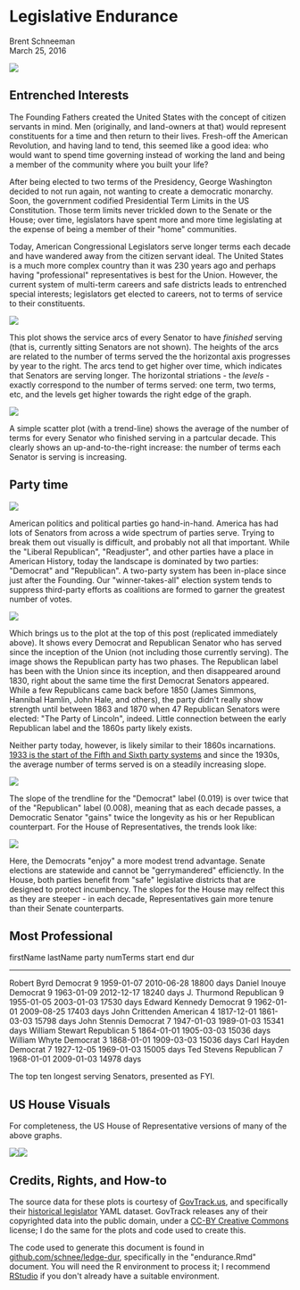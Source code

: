 # Legislative Endurance
Brent Schneeman  
March 25, 2016  


![](endurance_files/figure-html/Senate-1.png)

## Entrenched Interests

The Founding Fathers created the United States with the concept of citizen servants in mind. Men (originally, and land-owners at that) would represent constituents for a time and then return to their lives. Fresh-off the American Revolution, and having land to tend, this seemed like a good idea: who would want to spend time governing instead of working the land and being a member of the community where you built your life?

After being elected to two terms of the Presidency, George Washington decided to not run again, not wanting to create a democratic monarchy. Soon, the  government codified Presidential Term Limits in the US Constitution. Those term limits never trickled down to the Senate or the House; over time, legislators have spent more and more time legislating at the expense of being a member of their "home" communities.

Today, American Congressional Legislators serve longer terms each decade and have wandered away from the citizen servant ideal. The United States is a much more complex country than it was 230 years ago and perhaps having "professional" representatives is best for the Union. However, the current system of multi-term careers and safe districts leads to entrenched special interests; legislators get elected to careers, not to terms of service to their constituents.

![](endurance_files/figure-html/unnamed-chunk-1-1.png)

This plot shows the service arcs of every Senator to have *finished* serving (that is, currently sitting Senators are not shown). The heights of the arcs are related to the number of terms served the the horizontal axis progresses by year to the right. The arcs tend to get higher over time, which indicates that Senators are serving longer. The horizontal striations - the *levels* - exactly correspond to the number of terms served: one term, two terms, etc, and the levels get higher towards the right edge of the graph.

![](endurance_files/figure-html/unnamed-chunk-2-1.png)

A simple scatter plot (with a trend-line) shows the average of the number of terms for every Senator who finished serving in a partcular decade. This clearly shows an up-and-to-the-right increase: the number of terms each Senator is serving is increasing.

## Party time

![](endurance_files/figure-html/unnamed-chunk-3-1.png)

American politics and political parties go hand-in-hand. America has had lots of Senators from across a wide spectrum of parties serve. Trying to break them out visually is difficult, and probably not all that important. While the "Liberal Republican", "Readjuster", and other parties have a place in American History, today the landscape is dominated by two parties: "Democrat" and "Republican". A two-party system has been in-place since just after the Founding. Our "winner-takes-all" election system tends to suppress third-party efforts as coalitions are formed to garner the greatest number of votes.

![](endurance_files/figure-html/unnamed-chunk-4-1.png)

Which brings us to the plot at the top of this post (replicated immediately above). It shows every Democrat and Republican Senator who has served since the inception of the Union (not including those currently serving). The image shows the Republican party has two phases. The Republican label has been with the Union since its inception, and then disappeared around 1830, right about the same time the first Democrat Senators appeared. While a few Republicans came back before 1850 (James Simmons, Hannibal Hamlin, John Hale, and others), the party didn't really show strength until between 1863 and 1870 when 47 Republican Senators were elected: "The Party of Lincoln", indeed. Little connection between the early Republican label and the 1860s party likely exists.

Neither party today, however, is likely similar to their 1860s incarnations. [1933 is the start of the Fifth and Sixth party systems](https://en.wikipedia.org/wiki/Political_parties_in_the_United_States#Fifth_and_Sixth_Party_Systems:_1933-present) and since the 1930s, the average number of terms served is on a steadily increasing slope.

![](endurance_files/figure-html/unnamed-chunk-5-1.png)

The slope of the trendline for the "Democrat" label (0.019) is over twice that of the "Republican" label (0.008), meaning that as each decade passes, a Democratic Senator "gains" twice the longevity as his or her Republican counterpart. For the House of Representatives, the trends look like:

![](endurance_files/figure-html/unnamed-chunk-6-1.png)

Here, the Democrats "enjoy" a more modest trend advantage. Senate elections are statewide and cannot be "gerrymandered" efficienctly. In the House, both parties benefit from "safe" legislative districts that are designed to protect incumbency. The slopes for the House may relfect this as they are steeper - in each decade, Representatives gain more tenure than their Senate counterparts.

## Most Professional


firstName   lastName     party         numTerms  start        end          dur        
----------  -----------  -----------  ---------  -----------  -----------  -----------
Robert      Byrd         Democrat             9  1959-01-07   2010-06-28   18800 days 
Daniel      Inouye       Democrat             9  1963-01-09   2012-12-17   18240 days 
J.          Thurmond     Republican           9  1955-01-05   2003-01-03   17530 days 
Edward      Kennedy      Democrat             9  1962-01-01   2009-08-25   17403 days 
John        Crittenden   American             4  1817-12-01   1861-03-03   15798 days 
John        Stennis      Democrat             7  1947-01-03   1989-01-03   15341 days 
William     Stewart      Republican           5  1864-01-01   1905-03-03   15036 days 
William     Whyte        Democrat             3  1868-01-01   1909-03-03   15036 days 
Carl        Hayden       Democrat             7  1927-12-05   1969-01-03   15005 days 
Ted         Stevens      Republican           7  1968-01-01   2009-01-03   14978 days 

The top ten longest serving Senators, presented as FYI.

## US House Visuals

For completeness, the US House of Representative versions of many of the above graphs.

![](endurance_files/figure-html/unnamed-chunk-8-1.png)![](endurance_files/figure-html/unnamed-chunk-8-2.png)

## Credits, Rights, and How-to

The source data for these plots is courtesy of [GovTrack.us](https://www.govtrack.us/), and specifically their [historical legislator](https://github.com/govtrack/congress-legislators) YAML dataset. GovTrack releases any of their copyrighted data into the public domain, under a [CC-BY Creative Commons](https://creativecommons.org/licenses/by/3.0/us/) license; I do the same for the plots and code used to create this.

The code used to generate this document is found in [github.com/schnee/ledge-dur](https://github.com/schnee/ledge-dur), specifically in the "endurance.Rmd" document. You will need the R environment to process it; I recommend [RStudio](https://www.rstudio.com/) if you don't already have a suitable environment.
